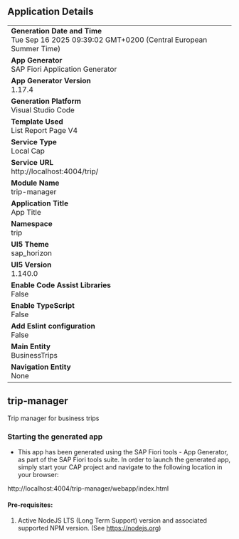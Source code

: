 ## Application Details
|               |
| ------------- |
|**Generation Date and Time**<br>Tue Sep 16 2025 09:39:02 GMT+0200 (Central European Summer Time)|
|**App Generator**<br>SAP Fiori Application Generator|
|**App Generator Version**<br>1.17.4|
|**Generation Platform**<br>Visual Studio Code|
|**Template Used**<br>List Report Page V4|
|**Service Type**<br>Local Cap|
|**Service URL**<br>http://localhost:4004/trip/|
|**Module Name**<br>trip-manager|
|**Application Title**<br>App Title|
|**Namespace**<br>trip|
|**UI5 Theme**<br>sap_horizon|
|**UI5 Version**<br>1.140.0|
|**Enable Code Assist Libraries**<br>False|
|**Enable TypeScript**<br>False|
|**Add Eslint configuration**<br>False|
|**Main Entity**<br>BusinessTrips|
|**Navigation Entity**<br>None|

## trip-manager

Trip manager for business trips

### Starting the generated app

-   This app has been generated using the SAP Fiori tools - App Generator, as part of the SAP Fiori tools suite.  In order to launch the generated app, simply start your CAP project and navigate to the following location in your browser:

http://localhost:4004/trip-manager/webapp/index.html

#### Pre-requisites:

1. Active NodeJS LTS (Long Term Support) version and associated supported NPM version.  (See https://nodejs.org)


